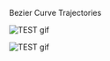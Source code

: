 
Bezier Curve Trajectories

![TEST gif](https://github.com/Ethress/Small-Adventures/C++/Bezier-Curve-Trajectories/Images/Gif-Trajectory.gif?raw=true)

![TEST gif](https://github.com/Ethress/Small-Adventures/C++/Bezier-Curve-Trajectories/Images/Gif-Trajectory.gif?raw=true)
